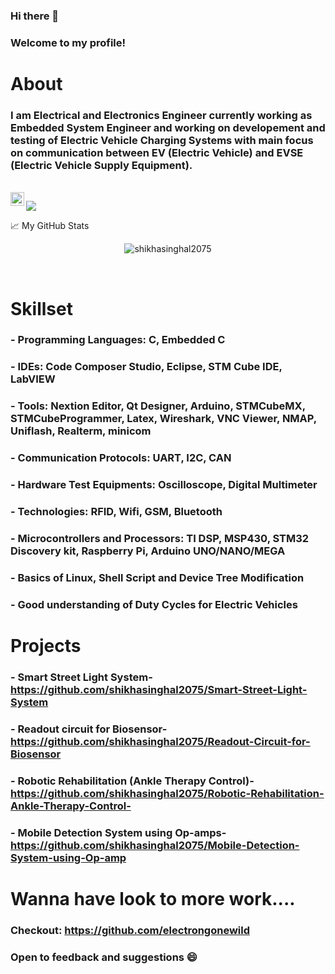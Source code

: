 ### Hi there 👋
### Welcome to my profile!
# About
### I am Electrical and Electronics Engineer currently working as Embedded System Engineer and working on developement and testing of Electric Vehicle Charging Systems with main focus on communication between EV (Electric Vehicle) and EVSE (Electric Vehicle Supply Equipment).
<br>
<a href="https://www.linkedin.com/in/shikha-singhal-3b1817174/">
  <img align="left" alt="Abhishek's LinkedIN" width="22px" src="https://raw.githubusercontent.com/peterthehan/peterthehan/master/assets/linkedin.svg" />
</a>

![](https://visitor-badge.glitch.me/badge?page_id=shikhasinghal2075.shikhasinghal2075)
<br/>
<!-- ![Shikha Singhal's Repository Stats](https://github-readme-stats.vercel.app/api?username=shikhasinghal2075&show_icons=true&theme=dracula) -->
📈 My GitHub Stats
<p align="center"><img src="https://github-readme-stats.vercel.app/api?username=shikhasinghal2075&show_icons=true&theme=dracula" alt="shikhasinghal2075" /></p>
<br/>
<!--
**shikhasinghal2075/shikhasinghal2075** is a ✨ _special_ ✨ repository because its `README.md` (this file) appears on your GitHub profile.

Here are some ideas to get you started:

- 🔭 I’m currently working on ...
- 🌱 I’m currently learning ...
- 👯 I’m looking to collaborate on ...
- 🤔 I’m looking for help with ...
- 💬 Ask me about ...
- 📫 How to reach me: ...
- 😄 Pronouns: ...
- ⚡ Fun fact: ...
-->

- 💼 Any freelance work? do reach me, [email](mailto:shikhasinghal2075@gmail.com) :)
- 💬 Ask me about anything, i am happy to help
  
<!--   if you like what i do, maybe consider buying me a coffee/tea 🥺👉👈

<a href="https://www.buymeacoffee.com/shikhasinghal2075" target="_blank"><img src="https://cdn.buymeacoffee.com/buttons/v2/default-red.png" alt="Buy Me A Coffee" width="150" ></a>
 -->
  
 # Skillset
### - Programming Languages: C, Embedded C
### - IDEs: Code Composer Studio, Eclipse, STM Cube IDE, LabVIEW
### - Tools: Nextion Editor, Qt Designer, Arduino, STMCubeMX, STMCubeProgrammer, Latex, Wireshark, VNC Viewer, NMAP, Uniflash, Realterm, minicom
### - Communication Protocols: UART, I2C, CAN
### - Hardware Test Equipments: Oscilloscope, Digital Multimeter
### - Technologies: RFID, Wifi, GSM, Bluetooth
### - Microcontrollers and Processors: TI DSP, MSP430, STM32 Discovery kit, Raspberry Pi, Arduino UNO/NANO/MEGA
### - Basics of Linux, Shell Script and Device Tree Modification
### - Good understanding of Duty Cycles for Electric Vehicles
  
 # Projects
 ### - Smart Street Light System-https://github.com/shikhasinghal2075/Smart-Street-Light-System
 ### - Readout circuit for Biosensor-https://github.com/shikhasinghal2075/Readout-Circuit-for-Biosensor
 ### - Robotic Rehabilitation (Ankle Therapy Control)-https://github.com/shikhasinghal2075/Robotic-Rehabilitation-Ankle-Therapy-Control-
 ### - Mobile Detection System using Op-amps-https://github.com/shikhasinghal2075/Mobile-Detection-System-using-Op-amp

 # Wanna have look to more work....
### Checkout: https://github.com/electrongonewild
### Open to feedback and suggestions 😄

